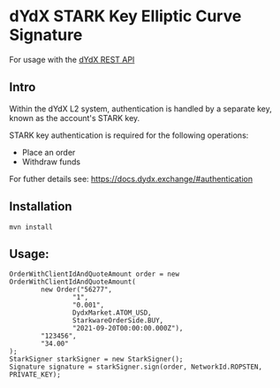 # dYdX STARK Key Elliptic Curve Signature 

For usage with the [dYdX REST API](https://docs.dydx.exchange/)

## Intro
Within the dYdX L2 system, authentication is handled by a separate key, known as the account's STARK key.

STARK key authentication is required for the following operations:

* Place an order
* Withdraw funds

For futher details see:
https://docs.dydx.exchange/#authentication

## Installation

```
mvn install
```

## Usage:

```
OrderWithClientIdAndQuoteAmount order = new OrderWithClientIdAndQuoteAmount(
        new Order("56277",
                "1",
                "0.001",
                DydxMarket.ATOM_USD,
                StarkwareOrderSide.BUY,
                "2021-09-20T00:00:00.000Z"),
        "123456",
        "34.00"
);
StarkSigner starkSigner = new StarkSigner();
Signature signature = starkSigner.sign(order, NetworkId.ROPSTEN, PRIVATE_KEY);
```
